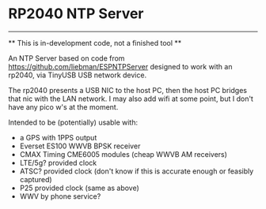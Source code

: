 # RP2040 NTP Server
------------------

** This is in-development code, not a finished tool **


An NTP Server based on code from https://github.com/liebman/ESPNTPServer designed to work with an rp2040, via TinyUSB USB network device.

The rp2040 presents a USB NIC to the host PC, then the host PC bridges that nic with the LAN network. I may also add wifi at some point, but I don't have any pico w's at the moment.

Intended to be (potentially) usable with:

 * a GPS with 1PPS output
 * Everset ES100 WWVB BPSK receiver
 * CMAX Timing CME6005 modules (cheap WWVB AM receivers)
 * LTE/5g? provided clock
 * ATSC? provided clock (don't know if this is accurate enough or feasibly captured)
 * P25 provided clock (same as above)
 * WWV by phone service?
